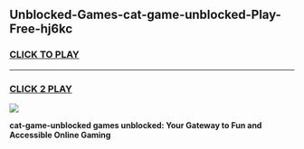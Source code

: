 
## Unblocked-Games-cat-game-unblocked-Play-Free-hj6kc
<h3>
<a href="https://premium76.site?title=cat-game-unblocked&ref=18A1">CLICK TO PLAY</a></h3>
<hr>

<h3>
<a href="https://premium76.site?title=cat-game-unblocked&ref=18A1">CLICK 2 PLAY</a>
  
</h3>

<a href="https://premium76.site?title=cat-game-unblocked&ref=18A1"><img src="https://clearcache.store/games.png"></a>


**cat-game-unblocked games unblocked: Your Gateway to Fun and Accessible Online Gaming**
